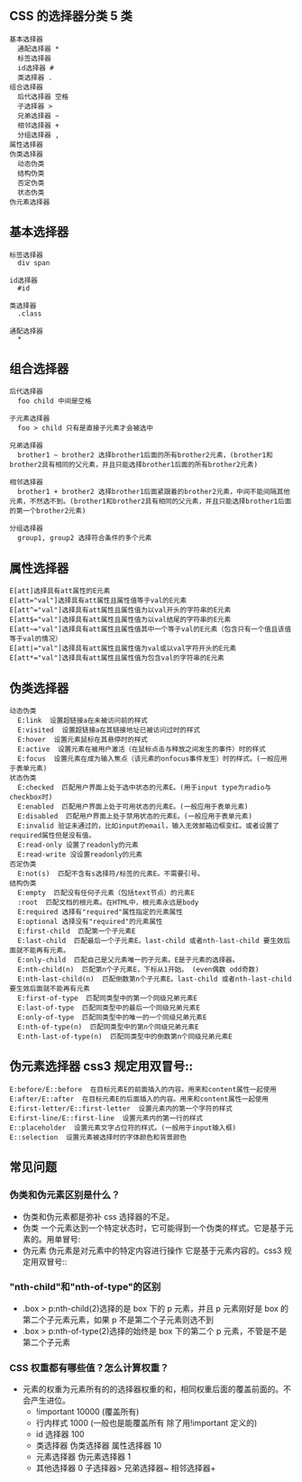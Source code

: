 ## CSS 的选择器分类 5 类

```
基本选择器
  通配选择器 *
  标签选择器
  id选择器 #
  类选择器 .
组合选择器
  后代选择器 空格
  子选择器 >
  兄弟选择器 ~
  相邻选择器 +
  分组选择器 ,
属性选择器
伪类选择器
  动态伪类
  结构伪类
  否定伪类
  状态伪类
伪元素选择器
```

## 基本选择器

```
标签选择器
  div span

id选择器
  #id

类选择器
  .class

通配选择器
  *
```

## 组合选择器

```
后代选择器
  foo child 中间是空格

子元素选择器
  foo > child 只有是直接子元素才会被选中

兄弟选择器
  brother1 ~ brother2 选择brother1后面的所有brother2元素，(brother1和brother2具有相同的父元素，并且只能选择brother1后面的所有brother2元素)

相邻选择器
  brother1 + brother2 选择brother1后面紧跟着的brother2元素，中间不能间隔其他元素，不然选不到。(brother1和brother2具有相同的父元素，并且只能选择brother1后面的第一个brother2元素)

分组选择器
  group1, group2 选择符合条件的多个元素
```

## 属性选择器

```
E[att]选择具有att属性的E元素
E[att="val"]选择具有att属性且属性值等于val的E元素
E[att^="val"]选择具有att属性且属性值为以val开头的字符串的E元素
E[att$="val"]选择具有att属性且属性值为以val结尾的字符串的E元素
E[att~="val"]选择具有att属性且属性值其中一个等于val的E元素（包含只有一个值且该值等于val的情况）
E[att|="val"]选择具有att属性且属性值为val或以val字符开头的E元素
E[att*="val"]选择具有att属性且属性值为包含val的字符串的E元素
```

## 伪类选择器

```
动态伪类
  E:link  设置超链接a在未被访问前的样式
  E:visited  设置超链接a在其链接地址已被访问过时的样式
  E:hover  设置元素鼠标在其悬停时的样式
  E:active  设置元素在被用户激活（在鼠标点击与释放之间发生的事件）时的样式
  E:focus  设置元素在成为输入焦点（该元素的onfocus事件发生）时的样式。(一般应用于表单元素)
状态伪类
  E:checked  匹配用户界面上处于选中状态的元素E。(用于input type为radio与checkbox时)
  E:enabled  匹配用户界面上处于可用状态的元素E。(一般应用于表单元素)
  E:disabled  匹配用户界面上处于禁用状态的元素E。(一般应用于表单元素)
  E:invalid 验证未通过的，比如input的email，输入无效邮箱边框变红。或者设置了required属性但是没有值。
  E:read-only 设置了readonly的元素
  E:read-write 没设置readonly的元素
否定伪类
  E:not(s)  匹配不含有s选择符/标签的元素E。不需要引号。
结构伪类
  E:empty  匹配没有任何子元素（包括text节点）的元素E
  :root  匹配文档的根元素。在HTML中，根元素永远是body
  E:required 选择有"required"属性指定的元素属性
  E:optional 选择没有"required"的元素属性
  E:first-child  匹配第一个子元素E
  E:last-child  匹配最后一个子元素E。last-child 或者nth-last-child 要生效后面就不能再有元素。
  E:only-child  匹配自己是父元素唯一的子元素。E是子元素的选择器。
  E:nth-child(n)  匹配第n个子元素E，下标从1开始。 (even偶数 odd奇数)
  E:nth-last-child(n)  匹配倒数第n个子元素E。last-child 或者nth-last-child 要生效后面就不能再有元素
  E:first-of-type  匹配同类型中的第一个同级兄弟元素E
  E:last-of-type  匹配同类型中的最后一个同级兄弟元素E
  E:only-of-type  匹配同类型中的唯一的一个同级兄弟元素E
  E:nth-of-type(n)  匹配同类型中的第n个同级兄弟元素E
  E:nth-last-of-type(n)  匹配同类型中的倒数第n个同级兄弟元素E
```

## 伪元素选择器 css3 规定用双冒号::

```
E:before/E::before  在目标元素E的前面插入的内容。用来和content属性一起使用
E:after/E::after  在目标元素E的后面插入的内容。用来和content属性一起使用
E:first-letter/E::first-letter  设置元素内的第一个字符的样式
E:first-line/E::first-line  设置元素内的第一行的样式
E::placeholder  设置元素文字占位符的样式。(一般用于input输入框)
E::selection  设置元素被选择时的字体颜色和背景颜色
```

## 常见问题

### 伪类和伪元素区别是什么？

- 伪类和伪元素都是弥补 css 选择器的不足。
- 伪类 一个元素达到一个特定状态时，它可能得到一个伪类的样式。它是基于元素的。用单冒号:
- 伪元素 伪元素是对元素中的特定内容进行操作 它是基于元素内容的。css3 规定用双冒号::

### "nth-child"和"nth-of-type"的区别

- .box > p:nth-child(2)选择的是 box 下的 p 元素，并且 p 元素刚好是 box 的第二个子元素元素，如果 p 不是第二个子元素则选不到
- .box > p:nth-of-type(2)选择的始终是 box 下的第二个 p 元素，不管是不是第二个子元素

### CSS 权重都有哪些值？怎么计算权重？

- 元素的权重为元素所有的的选择器权重的和，相同权重后面的覆盖前面的。不会产生进位。
  - !important 10000 (覆盖所有)
  - 行内样式 1000 (一般也是能覆盖所有 除了用!important 定义的)
  - id 选择器 100
  - 类选择器 伪类选择器 属性选择器 10
  - 元素选择器 伪元素选择器 1
  - 其他选择器 0 子选择器> 兄弟选择器~ 相邻选择器+
